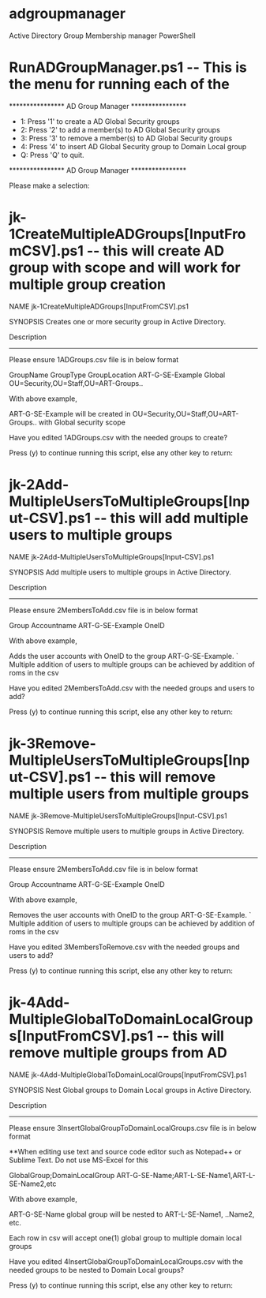 # adgroupmanager
Active Directory Group Membership manager PowerShell

# RunADGroupManager.ps1 -- This is the menu for running each of the 

**************** AD Group Manager ****************
* 1: Press '1' to create a AD Global Security groups
* 2: Press '2' to add a member(s) to AD Global Security groups
* 3: Press '3' to remove a member(s) to AD Global Security groups
* 4: Press '4' to insert AD Global Security group to Domain Local group
* Q: Press 'Q' to quit.

**************** AD Group Manager ****************

Please make a selection: 


# jk-1CreateMultipleADGroups[InputFromCSV].ps1 -- this will create AD group with scope and will work for multiple group creation

NAME
     jk-1CreateMultipleADGroups[InputFromCSV].ps1

SYNOPSIS
     Creates one or more security group in Active Directory.

Description

-----------

Please ensure 1ADGroups.csv file is in below format 

GroupName	        GroupType	    GroupLocation
ART-G-SE-Example	Global          OU=Security,OU=Staff,OU=ART-Groups..

 

With above example,

ART-G-SE-Example will be created in OU=Security,OU=Staff,OU=ART-Groups.. with Global security scope



Have you edited 1ADGroups.csv with the needed groups to create?

Press (y) to continue running this script, else any other key to return: 



# jk-2Add-MultipleUsersToMultipleGroups[Input-CSV].ps1 -- this will add multiple users to multiple groups

NAME
     jk-2Add-MultipleUsersToMultipleGroups[Input-CSV].ps1

SYNOPSIS
     Add multiple users to multiple groups in Active Directory.

Description

-----------

Please ensure 2MembersToAdd.csv file is in below format 

Group	            Accountname
ART-G-SE-Example	OneID

 

With above example,

Adds the user accounts with OneID to the group ART-G-SE-Example.
`
Multiple addition of users to multiple groups can be achieved by addition of roms in the csv



Have you edited 2MembersToAdd.csv with the needed groups and users to add?

Press (y) to continue running this script, else any other key to return: 



# jk-3Remove-MultipleUsersToMultipleGroups[Input-CSV].ps1 -- this will remove multiple users from multiple groups

NAME
     jk-3Remove-MultipleUsersToMultipleGroups[Input-CSV].ps1

SYNOPSIS
     Remove multiple users to multiple groups in Active Directory.

Description

-----------

Please ensure 2MembersToAdd.csv file is in below format 

Group	            Accountname
ART-G-SE-Example	OneID

 

With above example,

Removes the user accounts with OneID to the group ART-G-SE-Example.
`
Multiple addition of users to multiple groups can be achieved by addition of roms in the csv



Have you edited 3MembersToRemove.csv with the needed groups and users to add?

Press (y) to continue running this script, else any other key to return: 



#  jk-4Add-MultipleGlobalToDomainLocalGroups[InputFromCSV].ps1 -- this will remove multiple groups from AD

NAME
     jk-4Add-MultipleGlobalToDomainLocalGroups[InputFromCSV].ps1

SYNOPSIS
     Nest Global groups to Domain Local groups in Active Directory.

Description

-----------

Please ensure 3InsertGlobalGroupToDomainLocalGroups.csv file is in below format

**When editing use text and source code editor such as Notepad++ or Sublime Text. Do not use MS-Excel for this

GlobalGroup;DomainLocalGroup
ART-G-SE-Name;ART-L-SE-Name1,ART-L-SE-Name2,etc

 

With above example,

ART-G-SE-Name global group will be nested to ART-L-SE-Name1, ..Name2, etc.

Each row in csv will accept one(1) global group to multiple domain local groups



Have you edited 4InsertGlobalGroupToDomainLocalGroups.csv with the needed groups to be nested to Domain Local groups?

Press (y) to continue running this script, else any other key to return: 
